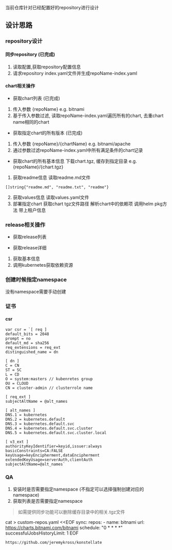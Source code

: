 当前仓库针对已经配置好的repository进行设计
## 设计思路
### repository设计

#### 同步repository  (已完成)
1. 读取配置,获取repository配置信息
2. 请求repository index.yaml文件并生成repoName-index.yaml

#### chart相关操作
- 获取chart列表 (已完成)
1. 传入参数 {repoName} e.g. bitnami
2. 基于传入参数过滤, 读取repoName-index.yaml遍历所有的chart, 去重chart name相同的chart

- 获取指定chart的所有版本 (已完成)
1. 传入参数 {repoName}/{chartName} e.g. bitnami/apache
2. 通过参数过滤repoName-index.yaml中所有满足条件的chart记录

- 获取chart的所有基本信息
下载chart.tgz, 缓存到指定目录 e.g. {repoName}/{chart.tgz}

1. 获取readme信息 读取readme.md文件
```
[]string{"readme.md", "readme.txt", "readme"}
```
2. 获取values信息 读取values.yaml文件
3. 部署指定chart 
获取chart tgz文件路径 
解析chart中的依赖项 调用helm pkg方法
带上租户信息

### release相关操作
- 获取release列表

- 获取release详细
1. 获取基本信息
2. 调用kubernetes获取依赖资源 

### 创建时候指定namespace
没有namespace需要手动创建

### 证书
#### csr
```
var csr = `[ req ]
default_bits = 2048
prompt = no
default_md = sha256
req_extensions = req_ext
distinguished_name = dn

[ dn ]
C = CN
ST = SC
L = CD
O = system:masters // kubenretes group
OU = CLOUD
CN = cluster-admin // clusterrole name

[ req_ext ]
subjectAltName = @alt_names

[ alt_names ]
DNS.1 = kubernetes
DNS.2 = kubernetes.default
DNS.3 = kubernetes.default.svc
DNS.4 = kubernetes.default.svc.cluster
DNS.5 = kubernetes.default.svc.cluster.local

[ v3_ext ]
authorityKeyIdentifier=keyid,issuer:always
basicConstraints=CA:FALSE
keyUsage=keyEncipherment,dataEncipherment
extendedKeyUsage=serverAuth,clientAuth
subjectAltName=@alt_names`
```

### QA
1. 安装时是否需要指定namespace (不指定可以选择强制创建对应的namespace)
2. 获取列表是否需要指定namespace

> 如需提供同步功能可以删除缓存目录中的相关.tgz文件

cat > custom-repos.yaml <<EOF
sync:
  repos:
    - name: bitnami
      url: https://charts.bitnami.com/bitnami
      schedule: "0 * * * *"
      successfulJobsHistoryLimit: 1
EOF

`https://github.com/jeremykross/konstellate`